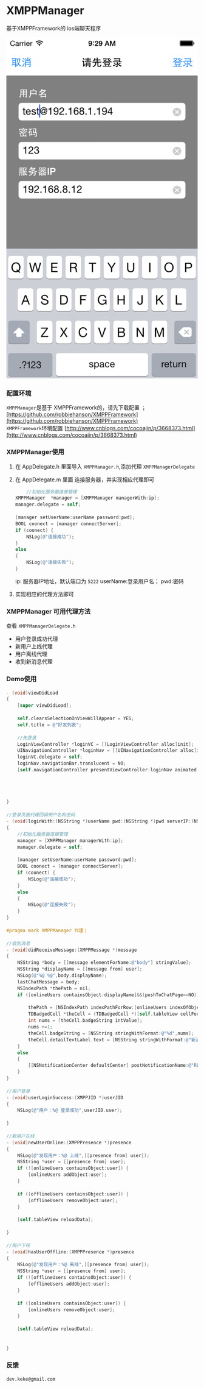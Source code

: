 XMPPManager
===========

基于XMPPFramework的 ios端聊天程序

![loginImg](login.png)

### 配置环境
`XMPPManager`是基于 XMPPFramework的，请先下载配置 ；[https://github.com/robbiehanson/XMPPFramework](https://github.com/robbiehanson/XMPPFramework)			
`XMPPFramework`环境配置 [http://www.cnblogs.com/cocoajin/p/3668373.html](http://www.cnblogs.com/cocoajin/p/3668373.html)

### XMPPManager使用
1. 在 AppDelegate.h 里面导入 `XMPPManager.h`,添加代理 `XMPPManagerDelegate`
2. 在 AppDelegate.m 里面 连接服务器，并实现相应代理即可
	```objective-c
	    //初始化服务器连接管理
    XMPPManager  *manager = [XMPPManager managerWith:ip];
    manager.delegate = self;
    
    [manager setUserName:userName password:pwd];
    BOOL coonect = [manager connectServer];
    if (coonect) {
        NSLog(@"连接成功");
    }
    else
    {
        NSLog(@"连接失败");
    }
	```
	ip: 服务器IP地址，默认端口为 `5222`
	userName:登录用户名；
	pwd:密码
	
3. 实现相应的代理方法即可

### XMPPManager 可用代理方法

查看 `XMPPManagerDelegate.h`
- 用户登录成功代理
- 新用户上线代理
- 用户离线代理
- 收到新消息代理

### Demo使用

```objective-c
- (void)viewDidLoad
{
    [super viewDidLoad];
    
    self.clearsSelectionOnViewWillAppear = YES;
    self.title = @"好友列表";
    
    //先登录
    LoginViewController *loginVC = [[LoginViewController alloc]init];
    UINavigationController *loginNav = [[UINavigationController alloc]initWithRootViewController:loginVC];
    loginVC.delegate = self;
    loginNav.navigationBar.translucent = NO;
    [self.navigationController presentViewController:loginNav animated:YES completion:nil];
    

    

}

//登录页面代理回调用户名和密码
- (void)loginWith:(NSString *)userName pwd:(NSString *)pwd serverIP:(NSString *)ip
{
    //初始化服务器连接管理
    manager = [XMPPManager managerWith:ip];
    manager.delegate = self;
    
    [manager setUserName:userName password:pwd];
    BOOL coonect = [manager connectServer];
    if (coonect) {
        NSLog(@"连接成功");
    }
    else
    {
        NSLog(@"连接失败");
    }
}

#pragma mark XMPPManager 代理；

//收到消息
- (void)didReceiveMessage:(XMPPMessage *)message
{
    NSString *body = [[message elementForName:@"body"] stringValue];
    NSString *displayName = [[message from] user];
    NSLog(@"%@ %@",body,displayName);
    lastChatMessage = body;
    NSIndexPath *thePath = nil;
    if ([onlineUsers containsObject:displayName]&&(pushToChatPage==NO)) {
        
        thePath = [NSIndexPath indexPathForRow:[onlineUsers indexOfObject:displayName] inSection:0];
        TDBadgedCell *theCell = (TDBadgedCell *)[self.tableView cellForRowAtIndexPath:thePath];
        int nums = [theCell.badgeString intValue];
        nums +=1;
        theCell.badgeString = [NSString stringWithFormat:@"%d",nums];
        theCell.detailTextLabel.text = [NSString stringWithFormat:@"新消息: %@",body];
    }
    else
    {
        [[NSNotificationCenter defaultCenter] postNotificationName:@"RECEMESSAGE" object:body];
    }
}

//用户登录
- (void)userLoginSuccess:(XMPPJID *)userJID
{
    NSLog(@"用户：%@ 登录成功",userJID.user);
    
}

//新用户在线
- (void)newUserOnline:(XMPPPresence *)presence
{
    NSLog(@"发现用户：%@ 上线",[[presence from] user]);
    NSString *user = [[presence from] user];
    if (![onlineUsers containsObject:user]) {
        [onlineUsers addObject:user];
    }
    
    if ([offlineUsers containsObject:user]) {
        [offlineUsers removeObject:user];
    }
    
    [self.tableView reloadData];

}

//用户下线
- (void)hasUserOffline:(XMPPPresence *)presence
{
    NSLog(@"发现用户：%@ 离线",[[presence from] user]);
    NSString *user = [[presence from] user];
    if (![offlineUsers containsObject:user]) {
        [offlineUsers addObject:user];
    }
    
    if ([onlineUsers containsObject:user]) {
        [onlineUsers removeObject:user];
    }
    
    [self.tableView reloadData];


}


```



### 反馈
`dev.keke@gmail.com`

